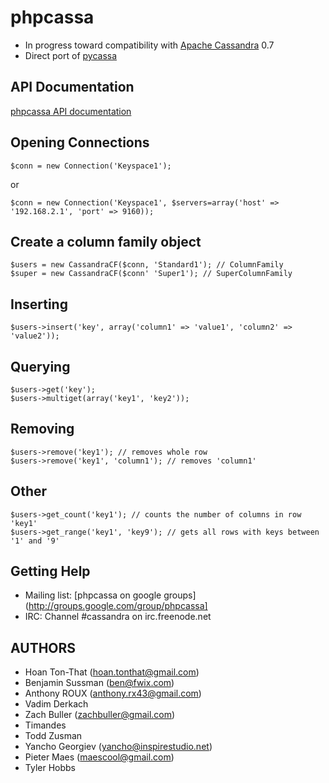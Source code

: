 phpcassa
========

* In progress toward compatibility with [Apache Cassandra](http://cassandra.apache.org) 0.7
* Direct port of [pycassa](http://github.com/pycassa/pycassa)

API Documentation
-----------------

[phpcassa API documentation](http://thobbs.github.com/phpcassa)

Opening Connections
-------------------

    $conn = new Connection('Keyspace1');

or

    $conn = new Connection('Keyspace1', $servers=array('host' => '192.168.2.1', 'port' => 9160));

Create a column family object
-----------------------------

    $users = new CassandraCF($conn, 'Standard1'); // ColumnFamily
    $super = new CassandraCF($conn' 'Super1'); // SuperColumnFamily

Inserting
---------

    $users->insert('key', array('column1' => 'value1', 'column2' => 'value2'));

Querying
--------

    $users->get('key'); 
    $users->multiget(array('key1', 'key2'));

Removing
--------

    $users->remove('key1'); // removes whole row
    $users->remove('key1', 'column1'); // removes 'column1'

Other
-----

    $users->get_count('key1'); // counts the number of columns in row 'key1'
    $users->get_range('key1', 'key9'); // gets all rows with keys between '1' and '9'

Getting Help
------------

* Mailing list: [phpcassa on google groups](http://groups.google.com/group/phpcassa]
* IRC: Channel #cassandra on irc.freenode.net

AUTHORS
-------

* Hoan Ton-That (hoan.tonthat@gmail.com)
* Benjamin Sussman (ben@fwix.com)
* Anthony ROUX (anthony.rx43@gmail.com)
* Vadim Derkach
* Zach Buller (zachbuller@gmail.com)
* Timandes
* Todd Zusman
* Yancho Georgiev (yancho@inspirestudio.net)
* Pieter Maes (maescool@gmail.com)
* Tyler Hobbs
